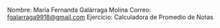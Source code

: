 Nombre: María Fernanda Galárraga Molina 
Correo: fgalarraga9918@gmail.com 
Ejercicio: Calculadora de Promedio de Notas